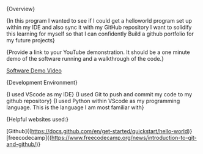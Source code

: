 {Overview}

{In this program I wanted to see if I could get a helloworld program
set up within my IDE and also sync it with my GitHub repository
I want to solidify this learning for myself so that I can confidently
Build a github portfolio for my future projects}



{Provide a link to your YouTube demonstration.  It should be a one minute demo of the software running and a walkthrough of the code.}

[Software Demo Video](http://youtube.link.goes.here)

{Development Environment}

{I used VScode as my IDE}
{I used Git to push and commit my code to my github repository}
{I used Python within VScode as my programming language. This is the language I am most familiar with}

{Helpful websites used:}

[Github]{(https://docs.github.com/en/get-started/quickstart/hello-world)}
[freecodecamp]{(https://www.freecodecamp.org/news/introduction-to-git-and-github/)}